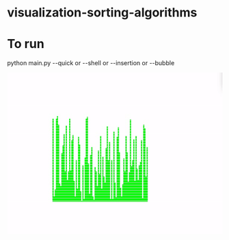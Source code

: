 # visualization-sorting-algorithms
# To run 
python main.py --quick or --shell or --insertion or --bubble

![sorting](https://github.com/icodepie/visualization-sorting-algorithms/blob/master/gif/sorting.gif)
